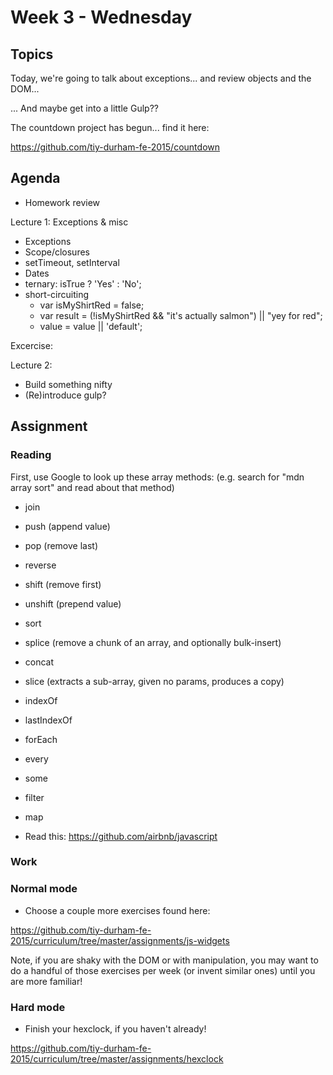 # Week 3 - Wednesday

## Topics

Today, we're going to talk about exceptions... and review objects and the DOM...

... And maybe get into a little Gulp??

The countdown project has begun... find it here:

https://github.com/tiy-durham-fe-2015/countdown

## Agenda

- Homework review

Lecture 1: Exceptions & misc
  - Exceptions
  - Scope/closures
  - setTimeout, setInterval
  - Dates
  - ternary: isTrue ? 'Yes' : 'No';
  - short-circuiting
    - var isMyShirtRed = false;
    - var result = (!isMyShirtRed && "it's actually salmon") || "yey for red";
    - value = value || 'default';

Excercise:

Lecture 2:
  - Build something nifty
  - (Re)introduce gulp?

## Assignment

### Reading

First, use Google to look up these array methods: (e.g. search for "mdn array sort" and read about that method) 

- join
- push (append value)
- pop (remove last)
- reverse
- shift (remove first)
- unshift (prepend value)
- sort
- splice (remove a chunk of an array, and optionally bulk-insert)
- concat
- slice (extracts a sub-array, given no params, produces a copy)
- indexOf
- lastIndexOf
- forEach
- every
- some
- filter
- map

- Read this: https://github.com/airbnb/javascript

### Work

### Normal mode

- Choose a couple more exercises found here:

https://github.com/tiy-durham-fe-2015/curriculum/tree/master/assignments/js-widgets

Note, if you are shaky with the DOM or with manipulation, you may want to do
a handful of those exercises per week (or invent similar ones) until you are
more familiar!


### Hard mode
- Finish your hexclock, if you haven't already!

https://github.com/tiy-durham-fe-2015/curriculum/tree/master/assignments/hexclock
